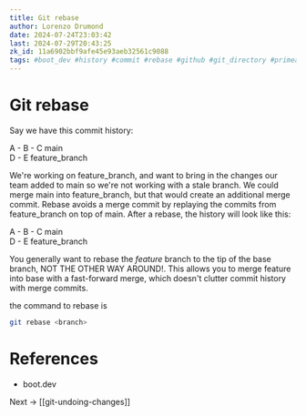 ```yaml
---
title: Git rebase
author: Lorenzo Drumond
date: 2024-07-24T23:03:42
last: 2024-07-29T20:43:25
zk_id: 11a6902bbf9afe45e93aeb32561c9088
tags: #boot_dev #history #commit #rebase #github #git_directory #primeagen #packed #programming #plumbing #states #optimal #git #fast_forward #configuration #compressed #repos #merging #index #snapshot #working_tree #computer_science #repository #workflow #stage #logs
---
```



# Git rebase

Say we have this commit history:

A - B - C    main
   \
    D - E    feature_branch

We're working on feature_branch, and want to bring in the changes our team added to main so we're not working with a stale branch. We could merge main into feature_branch, but that would create an additional merge commit. Rebase avoids a merge commit by replaying the commits from feature_branch on top of main. After a rebase, the history will look like this:

A - B - C         main
         \
          D - E   feature_branch

You generally want to rebase the _feature_ branch to the tip of the base branch, NOT THE OTHER WAY AROUND!. This allows you to merge feature into base with a fast-forward merge, which doesn't clutter commit history with merge commits.

the command to rebase is

```bash
git rebase <branch>
```

# References

- boot.dev

Next -> [[git-undoing-changes]]
